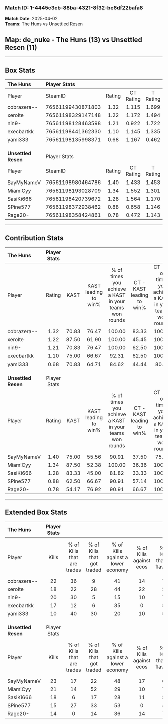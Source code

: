 ### Match ID: 1-4445c3cb-88ba-4321-8f32-be6df22bafa8  
**Match Date**: 2025-04-02  
**Teams**: The Huns vs Unsettled Resen  

## **Map**: de_nuke - The Huns (13) vs Unsettled Resen (11)  
---  

## Box Stats  

| **The Huns**        | Player Stats      |        |           |          |       |      |       |         |        |      |     |
| :- | :- | :-: | :-: | :-: | :-: | :-: | :-: | :-: | :-: | :-: | :-: |
| Player              | SteamID           | Rating | CT Rating | T Rating | KAST  | ADR  | Kills | Assists | Deaths | K/D  | HS% |
| cobrazera--         | 76561199430871803 |  1.32  |   1.115   |  1.699   | 70.83 | 88.9 |  22   |    4    |   16   | 1.38 | 63  |
| xerolte             | 76561198329147148 |  1.22  |   1.172   |  1.494   | 87.50 | 77.7 |  18   |    6    |   18   | 1.00 | 66  |
| nin9-               | 76561198128463598 |  1.21  |   0.922   |  1.722   | 70.83 | 89.4 |  20   |    6    |   18   | 1.11 | 30  |
| execbartkk          | 76561198441362330 |  1.10  |   1.145   |  1.335   | 75.00 | 78.4 |  17   |    7    |   18   | 0.94 | 41  |
| yami333             | 76561198135998371 |  0.68  |   1.167   |  0.462   | 70.83 | 56.2 |  10   |    7    |   21   | 0.48 | 50  |
|                     |                   |        |           |          |       |      |       |         |        |      |     |
|                     |                   |        |           |          |       |      |       |         |        |      |     |
|                     |                   |        |           |          |       |      |       |         |        |      |     |
| **Unsettled Resen** | Player Stats      |        |           |          |       |      |       |         |        |      |     |
| Player              | SteamID           | Rating | CT Rating | T Rating | KAST  | ADR  | Kills | Assists | Deaths | K/D  | HS% |
| SayMyNameV          | 76561198980464786 |  1.40  |   1.433   |  1.453   | 75.00 | 91.1 |  23   |    6    |   16   | 1.44 | 60  |
| MiamiCyy            | 76561198193028709 |  1.34  |   1.552   |  1.301   | 87.50 | 88.2 |  21   |    5    |   19   | 1.11 | 61  |
| SasiKi666           | 76561198420739672 |  1.28  |   1.564   |  1.170   | 83.33 | 92.5 |  18   |   10    |   17   | 1.06 | 27  |
| SPine577            | 76561198372938462 |  0.88  |   0.658   |  1.146   | 62.50 | 58.4 |  15   |    3    |   17   | 0.88 | 40  |
| Rage20-             | 76561198358424861 |  0.78  |   0.472   |  1.143   | 54.17 | 63.2 |  14   |    5    |   18   | 0.78 | 57  |
---  

## Contribution Stats  

| **The Huns**        | Player Stats |       |                      |                                                        |                           |                                                             |                          |                                                            |
| :- | :-: | :-: | :-: | :-: | :-: | :-: | :-: | :-: |
| Player              |    Rating    | KAST  | KAST leading to win% | % of times you achieve a KAST in your teams won rounds | CT - KAST leading to win% | CT - % of times you achieve a KAST in your teams won rounds | T - KAST leading to win% | T - % of times you achieve a KAST in your teams won rounds |
| cobrazera--         |     1.32     | 70.83 |        76.47         |                         100.00                         |           83.33           |                           100.00                            |          72.73           |                           100.00                           |
| xerolte             |     1.22     | 87.50 |        61.90         |                         100.00                         |           45.45           |                           100.00                            |          80.00           |                           100.00                           |
| nin9-               |     1.21     | 70.83 |        76.47         |                         100.00                         |           62.50           |                           100.00                            |          88.89           |                           100.00                           |
| execbartkk          |     1.10     | 75.00 |        66.67         |                         92.31                          |           62.50           |                           100.00                            |          70.00           |                           87.50                            |
| yami333             |     0.68     | 70.83 |        64.71         |                         84.62                          |           44.44           |                            80.00                            |          87.50           |                           87.50                            |
|                     |              |       |                      |                                                        |                           |                                                             |                          |                                                            |
|                     |              |       |                      |                                                        |                           |                                                             |                          |                                                            |
|                     |              |       |                      |                                                        |                           |                                                             |                          |                                                            |
| **Unsettled Resen** | Player Stats |       |                      |                                                        |                           |                                                             |                          |                                                            |
| Player              |    Rating    | KAST  | KAST leading to win% | % of times you achieve a KAST in your teams won rounds | CT - KAST leading to win% | CT - % of times you achieve a KAST in your teams won rounds | T - KAST leading to win% | T - % of times you achieve a KAST in your teams won rounds |
| SayMyNameV          |     1.40     | 75.00 |        55.56         |                         90.91                          |           37.50           |                            75.00                            |          70.00           |                           100.00                           |
| MiamiCyy            |     1.34     | 87.50 |        52.38         |                         100.00                         |           36.36           |                           100.00                            |          70.00           |                           100.00                           |
| SasiKi666           |     1.28     | 83.33 |        45.00         |                         81.82                          |           33.33           |                           100.00                            |          62.50           |                           71.43                            |
| SPine577            |     0.88     | 62.50 |        66.67         |                         90.91                          |           57.14           |                           100.00                            |          75.00           |                           85.71                            |
| Rage20-             |     0.78     | 54.17 |        76.92         |                         90.91                          |           66.67           |                           100.00                            |          85.71           |                           85.71                            |
---  

## Extended Box Stats  

| **The Huns**        | Player Stats |                            |                            |                                    |                         |                              |                                 |        |                             |                                     |                          |                               |                            |
| :- | :-: | :-: | :-: | :-: | :-: | :-: | :-: | :-: | :-: | :-: | :-: | :-: | :-: |
| Player              |    Kills     | % of Kills that are trades | % of Kills that got traded | % of Kills against a lower economy | % of Kills against ecos | % of Kills that are flawless | % of Kills that are close duels | Deaths | % of Deaths that get traded | % of Deaths against a lower economy | % of Deaths against ecos | % of Deaths that are flawless | % of Deaths that are close |
| cobrazera--         |      22      |             36             |             9              |                 41                 |           14            |              73              |                5                |   16   |             25              |                 13                  |            0             |              75               |             13             |
| xerolte             |      18      |             22             |             28             |                 44                 |           22            |              56              |                6                |   18   |             28              |                 17                  |            6             |              61               |             6              |
| nin9-               |      20      |             30             |             5              |                 15                 |           10            |              75              |               10                |   18   |             28              |                 22                  |            0             |              56               |             6              |
| execbartkk          |      17      |             12             |             6              |                 35                 |            0            |              59              |               12                |   18   |             33              |                 17                  |            0             |              72               |             0              |
| yami333             |      10      |             40             |             30             |                 20                 |           10            |              50              |               10                |   21   |             29              |                 14                  |            0             |              57               |             0              |
|                     |              |                            |                            |                                    |                         |                              |                                 |        |                             |                                     |                          |                               |                            |
|                     |              |                            |                            |                                    |                         |                              |                                 |        |                             |                                     |                          |                               |                            |
|                     |              |                            |                            |                                    |                         |                              |                                 |        |                             |                                     |                          |                               |                            |
| **Unsettled Resen** | Player Stats |                            |                            |                                    |                         |                              |                                 |        |                             |                                     |                          |                               |                            |
| Player              |    Kills     | % of Kills that are trades | % of Kills that got traded | % of Kills against a lower economy | % of Kills against ecos | % of Kills that are flawless | % of Kills that are close duels | Deaths | % of Deaths that get traded | % of Deaths against a lower economy | % of Deaths against ecos | % of Deaths that are flawless | % of Deaths that are close |
| SayMyNameV          |      23      |             17             |             22             |                 48                 |           17            |              65              |                4                |   16   |             13              |                 19                  |            0             |              44               |             19             |
| MiamiCyy            |      21      |             14             |             52             |                 29                 |           10            |              76              |                5                |   19   |             21              |                 32                  |            0             |              68               |             0              |
| SasiKi666           |      18      |             6              |             17             |                 28                 |           11            |              56              |                6                |   17   |             24              |                 24                  |            0             |              59               |             12             |
| SPine577            |      15      |             27             |             33             |                 53                 |            0            |              47              |                0                |   17   |              6              |                 24                  |            0             |              76               |             6              |
| Rage20-             |      14      |             0              |             14             |                 36                 |           14            |              71              |                7                |   18   |              6              |                 22                  |            0             |              72               |             6              |
